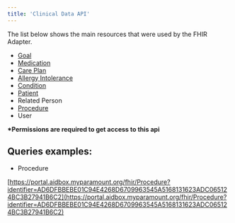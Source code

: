 ```yaml
---
title: 'Clinical Data API'
---
```


The list below shows the main resources that were used by the FHIR Adapter.

- [Goal](https://hsfhirdocs.github.io/api_docs/profiles/Goal/US-Core.html)
- [Medication](https://hsfhirdocs.github.io/api_docs/profiles/Medication/basic.html)
- [Care Plan](https://hsfhirdocs.github.io/api_docs/profiles/CarePlan/US-Core.html)
- [Allergy Intolerance](http://hl7.org/fhir/us/core/StructureDefinition/us-core-allergyintolerance)
- [Condition](https://hsfhirdocs.github.io/api_docs/profiles/Condition/US-Core.html)
- [Patient](https://hsfhirdocs.github.io/api_docs/profiles/Patient/basic.html)
- Related Person
- [Procedure](https://hsfhirdocs.github.io/api_docs/profiles/Procedure/US-Core.html)
- User

<b>*Permissions are required to get access to this api</b>

## Queries examples:

- Procedure

[https://portal.aidbox.myparamount.org/fhir/Procedure?identifier=AD6DFBBEBE01C94E4268D6709963545A5168131623ADC065124BC3B27941B6C2](https://portal.aidbox.myparamount.org/fhir/Procedure?identifier=AD6DFBBEBE01C94E4268D6709963545A5168131623ADC065124BC3B27941B6C2)